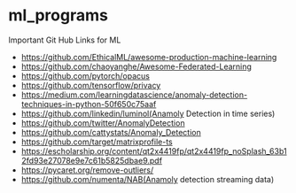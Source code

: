 # ml_programs

Important Git Hub Links for ML

* https://github.com/EthicalML/awesome-production-machine-learning
* https://github.com/chaoyanghe/Awesome-Federated-Learning
* https://github.com/pytorch/opacus
* https://github.com/tensorflow/privacy
* https://medium.com/learningdatascience/anomaly-detection-techniques-in-python-50f650c75aaf
* https://github.com/linkedin/luminol(Anamoly Detection in time series)
* https://github.com/twitter/AnomalyDetection
* https://github.com/cattystats/Anomaly_Detection
* https://github.com/target/matrixprofile-ts
* https://escholarship.org/content/qt2x4419fp/qt2x4419fp_noSplash_63b12fd93e27078e9e7c61b5825dbae9.pdf
* https://pycaret.org/remove-outliers/
* https://github.com/numenta/NAB(Anamoly detection streaming data)
